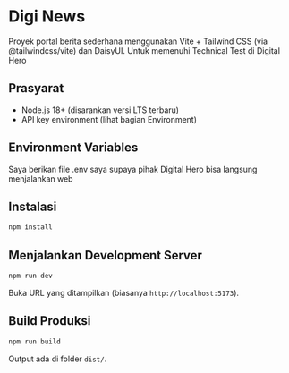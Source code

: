 # Digi News

Proyek portal berita sederhana menggunakan Vite + Tailwind CSS (via @tailwindcss/vite) dan DaisyUI. Untuk memenuhi Technical Test di Digital Hero

## Prasyarat
- Node.js 18+ (disarankan versi LTS terbaru)
- API key environment (lihat bagian Environment)

## Environment Variables
Saya berikan file .env saya supaya pihak Digital Hero bisa langsung menjalankan web

## Instalasi
```bash
npm install
```

## Menjalankan Development Server
```bash
npm run dev
```
Buka URL yang ditampilkan (biasanya `http://localhost:5173`).

## Build Produksi
```bash
npm run build
```
Output ada di folder `dist/`.


